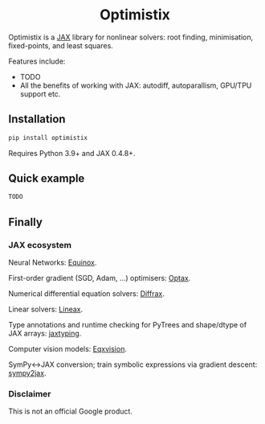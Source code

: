 <h1 align='center'>Optimistix</h1>

Optimistix is a [JAX](https://github.com/google/jax) library for nonlinear solvers: root finding, minimisation, fixed-points, and least squares.

Features include:

- TODO
- All the benefits of working with JAX: autodiff, autoparallism, GPU/TPU support etc.

## Installation

```bash
pip install optimistix
```

Requires Python 3.9+ and JAX 0.4.8+.

## Quick example

```python
TODO
```

## Finally

### JAX ecosystem

Neural Networks: [Equinox](https://github.com/patrick-kidger/equinox).

First-order gradient (SGD, Adam, ...) optimisers: [Optax](https://github.com/deepmind/optax).

Numerical differential equation solvers: [Diffrax](https://github.com/patrick-kidger/diffrax).

Linear solvers: [Lineax](https://github.com/google/lineax).

Type annotations and runtime checking for PyTrees and shape/dtype of JAX arrays: [jaxtyping](https://github.com/google/jaxtyping).

Computer vision models: [Eqxvision](https://github.com/paganpasta/eqxvision).

SymPy<->JAX conversion; train symbolic expressions via gradient descent: [sympy2jax](https://github.com/google/sympy2jax).

### Disclaimer

This is not an official Google product.
